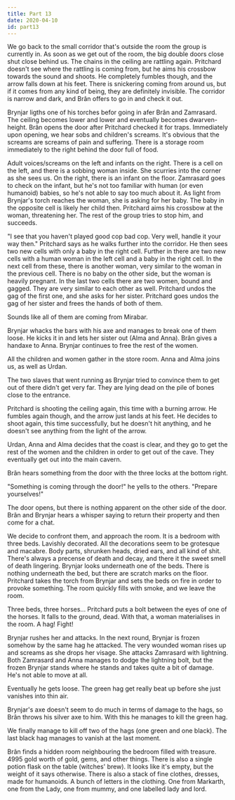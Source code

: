 ```yaml
---
title: Part 13
date: 2020-04-10
id: part13
---
```


We go back to the small corridor that's outside the room the group is currently in.
As soon as we get out of the room, the big double doors close shut close behind us.
The chains in the ceiling are rattling again.
Pritchard doesn't see where the rattling is coming from, but he aims his crossbow towards the sound and shoots.
He completely fumbles though, and the arrow falls down at his feet.
There is snickering coming from around us, but if it comes from any kind of being, they are definitely invisible.
The corridor is narrow and dark, and Brân offers to go in and check it out.

Brynjar ligths one of his torches befor going in afer Brân and Zamrasard.
The ceiling becomes lower and lower and eventually becomes dwarven-height.
Brân opens the door after Pritchard checked it for traps.
Immediately upon opening, we hear sobs and children's screams.
It's obvious that the screams are screams of pain and suffering.
There is a storage room immediately to the right behind the door full of food.

Adult voices/screams on the left and infants on the right.
There is a cell on the left, and there is a sobbing woman inside.
She scurries into the corner as she sees us.
On the right, there is an infant on the floor.
Zamrasard goes to check on the infant, but he's not too familiar with human (or even humanoid) babies, so he's not able to say too much about it.
As light from Brynjar's torch reaches the woman, she is asking for her baby.
The baby in the opposite cell is likely her child then.
Pritchard aims his crossbow at the woman, threatening her.
The rest of the group tries to stop him, and succeeds.

"I see that you haven't played good cop bad cop. Very well, handle it your way then." Pritchard says as he walks further into the corridor.
He then sees two new cells with only a baby in the right cell.
Further in there are two new cells with a human woman in the left cell and a baby in the right cell.
In the next cell from these, there is another woman, very similar to the woman in the previous cell.
There is no baby on the other side, but the woman is heavily pregnant.
In the last two cells there are two women, bound and gagged.
They are very similar to each other as well.
Pritchard undos the gag of the first one, and she asks for her sister.
Pritchard goes undos the gag of her sister and frees the hands of both of them.

Sounds like all of them are coming from Mirabar.

Brynjar whacks the bars with his axe and manages to break one of them loose.
He kicks it in and lets her sister out (Alma and Anna).
Brân gives a handaxe to Anna.
Brynjar continues to free the rest of the women.

All the children and women gather in the store room.
Anna and Alma joins us, as well as Urdan.

The two slaves that went running as Brynjar tried to convince them to get out of there didn't get very far.
They are lying dead on the pile of bones close to the entrance.

Pritchard is shooting the ceiling again, this time with a burning arrow.
He fumbles again though, and the arrow just lands at his feet.
He decides to shoot again, this time successfully, but he doesn't hit anything, and he doesn't see anything from the light of the arrow.

Urdan, Anna and Alma decides that the coast is clear, and they go to get the rest of the women and the children in order to get out of the cave.
They eventually get out into the main cavern.

Brân hears something from the door with the three locks at the bottom right.

"Something is coming through the door!" he yells to the others.
"Prepare yourselves!"

The door opens, but there is nothing apparent on the other side of the door.
Brân and Brynjar hears a whisper saying to return their property and then come for a chat.

We decide to confront them, and approach the room.
It is a bedroom with three beds.
Lavishly decorated.
All the decorations seem to be grotesque and macabre.
Body parts, shrunken heads, dried ears, and all kind of shit.
There's always a precense of death and decay, and there it the sweet smell of death lingering.
Brynjar looks underneath one of the beds.
There is nothing underneath the bed, but there are scratch marks on the floor.
Pritchard takes the torch from Brynjar and sets the beds on fire in order to provoke something.
The room quickly fills with smoke, and we leave the room.

Three beds, three horses...
Pritchard puts a bolt between the eyes of one of the horses.
It falls to the ground, dead.
With that, a woman materialises in the room.
A hag!
Fight!

Brynjar rushes her and attacks.
In the next round, Brynjar is frozen somehow by the same hag he attacked.
The very wounded woman rises up and screams as she drops her visage.
She attacks Zamrasard with lightning.
Both Zamrasard and Anna manages to dodge the lightning bolt, but the frozen Brynjar stands where he stands and takes quite a bit of damage.
He's not able to move at all.

Eventually he gets loose.
The green hag get really beat up before she just vanishes into thin air.

Brynjar's axe doesn't seem to do much in terms of damage to the hags, so Brân throws his silver axe to him.
With this he manages to kill the green hag.

We finally manage to kill off two of the hags (one green and one black).
The last black hag manages to vanish at the last moment.

Brân finds a hidden room neighbouring the bedroom filled with treasure.
4995 gold worth of gold, gems, and other things.
There is also a single potion flask on the table (witches' brew).
It looks like it's empty, but the weight of it says otherwise.
There is also a stack of fine clothes, dresses, made for humanoids.
A bunch of letters in the clothing.
One from Markarth, one from the Lady, one from mummy, and one labelled lady and lord.
